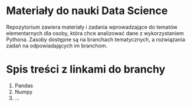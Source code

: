 # Materiały do nauki Data Science

Repozytorium zawiera materiały i zadania wprowadzające do tematów elementarnych dla osoby, która chce analizować dane z wykorzystaniem Pythona. Zasoby dostępne są na branchach tematycznych, a rozwiązania zadań na odpowiadających im branchom.

# Spis treści z linkami do branchy

1. Pandas
2. Numpy
3. ...
